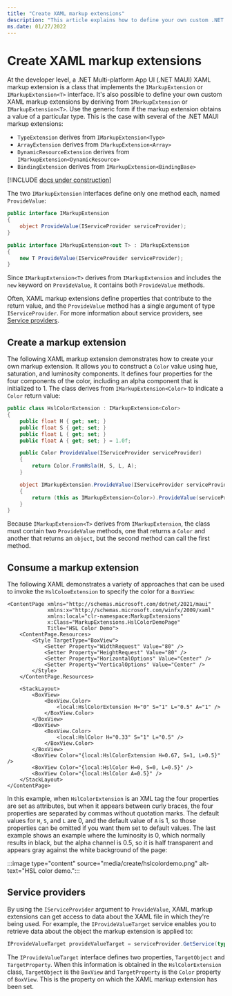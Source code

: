 ```yaml
---
title: "Create XAML markup extensions"
description: "This article explains how to define your own custom .NET MAUI XAML markup extensions. A XAML markup extension is a class that implements the IMarkupExtension or IMarkupExtension<T> interface."
ms.date: 01/27/2022
---
```


# Create XAML markup extensions

At the developer level, a .NET Multi-platform App UI (.NET MAUI) XAML markup extension is a class that implements the `IMarkupExtension` or `IMarkupExtension<T>` interface. It's also possible to define your own custom XAML markup extensions by deriving from `IMarkupExtension` or `IMarkupExtension<T>`. Use the generic form if the markup extension obtains a value of a particular type. This is the case with several of the .NET MAUI markup extensions:

- `TypeExtension` derives from `IMarkupExtension<Type>`
- `ArrayExtension` derives from `IMarkupExtension<Array>`
- `DynamicResourceExtension` derives from `IMarkupExtension<DynamicResource>`
- `BindingExtension` derives from `IMarkupExtension<BindingBase>`

[!INCLUDE [docs under construction](~/includes/preview-note.md)]

The two `IMarkupExtension` interfaces define only one method each, named `ProvideValue`:

```csharp
public interface IMarkupExtension
{
    object ProvideValue(IServiceProvider serviceProvider);
}

public interface IMarkupExtension<out T> : IMarkupExtension
{
    new T ProvideValue(IServiceProvider serviceProvider);
}
```

Since `IMarkupExtension<T>` derives from `IMarkupExtension` and includes the `new` keyword on `ProvideValue`, it contains both `ProvideValue` methods.

Often, XAML markup extensions define properties that contribute to the return value, and the `ProvideValue` method has a single argument of type `IServiceProvider`. For more information about service providers, see [Service providers](#service-providers).

## Create a markup extension

The following XAML markup extension demonstrates how to create your own markup extension. It allows you to construct a `Color` value using hue, saturation, and luminosity components. It defines four properties for the four components of the color, including an alpha component that is initialized to 1. The class derives from `IMarkupExtension<Color>` to indicate a `Color` return value:

```csharp
public class HslColorExtension : IMarkupExtension<Color>
{
    public float H { get; set; }
    public float S { get; set; }
    public float L { get; set; }
    public float A { get; set; } = 1.0f;

    public Color ProvideValue(IServiceProvider serviceProvider)
    {
        return Color.FromHsla(H, S, L, A);
    }

    object IMarkupExtension.ProvideValue(IServiceProvider serviceProvider)
    {
        return (this as IMarkupExtension<Color>).ProvideValue(serviceProvider);
    }
}
```

Because `IMarkupExtension<T>` derives from `IMarkupExtension`, the class must contain two `ProvideValue` methods, one that returns a `Color` and another that returns an `object`, but the second method can call the first method.

## Consume a markup extension

The following XAML demonstrates a variety of approaches that can be used to invoke the `HslColoeExtension` to specify the color for a `BoxView`:

```xaml
<ContentPage xmlns="http://schemas.microsoft.com/dotnet/2021/maui"
             xmlns:x="http://schemas.microsoft.com/winfx/2009/xaml"
             xmlns:local="clr-namespace:MarkupExtensions"
             x:Class="MarkupExtensions.HslColorDemoPage"
             Title="HSL Color Demo">
    <ContentPage.Resources>
        <Style TargetType="BoxView">
            <Setter Property="WidthRequest" Value="80" />
            <Setter Property="HeightRequest" Value="80" />
            <Setter Property="HorizontalOptions" Value="Center" />
            <Setter Property="VerticalOptions" Value="Center" />
        </Style>
    </ContentPage.Resources>

    <StackLayout>
        <BoxView>
            <BoxView.Color>
                <local:HslColorExtension H="0" S="1" L="0.5" A="1" />
            </BoxView.Color>
        </BoxView>
        <BoxView>
            <BoxView.Color>
                <local:HslColor H="0.33" S="1" L="0.5" />
            </BoxView.Color>
        </BoxView>
        <BoxView Color="{local:HslColorExtension H=0.67, S=1, L=0.5}" />
        <BoxView Color="{local:HslColor H=0, S=0, L=0.5}" />
        <BoxView Color="{local:HslColor A=0.5}" />
    </StackLayout>
</ContentPage>
```

In this example, when `HslColorExtension` is an XML tag the four properties are set as attributes, but when it appears between curly braces, the four properties are separated by commas without quotation marks. The default values for `H`, `S`, and `L` are 0, and the default value of `A` is 1, so those properties can be omitted if you want them set to default values. The last example shows an example where the luminosity is 0, which normally results in black, but the alpha channel is 0.5, so it is half transparent and appears gray against the white background of the page:

:::image type="content" source="media/create/hslcolordemo.png" alt-text="HSL color demo.":::

## Service providers

By using the `IServiceProvider` argument to `ProvideValue`, XAML markup extensions can get access to data about the XAML file in which they're being used. For example, the `IProvideValueTarget` service enables you to retrieve data about the object the markup extension is applied to:

```csharp
IProvideValueTarget provideValueTarget = serviceProvider.GetService(typeof(IProvideValueTarget)) as IProvideValueTarget;
```

The `IProvideValueTarget` interface defines two properties, `TargetObject` and `TargetProperty`. When this information is obtained in the `HslColorExtension` class, `TargetObject` is the `BoxView` and `TargetProperty` is the `Color` property of `BoxView`. This is the property on which the XAML markup extension has been set.
